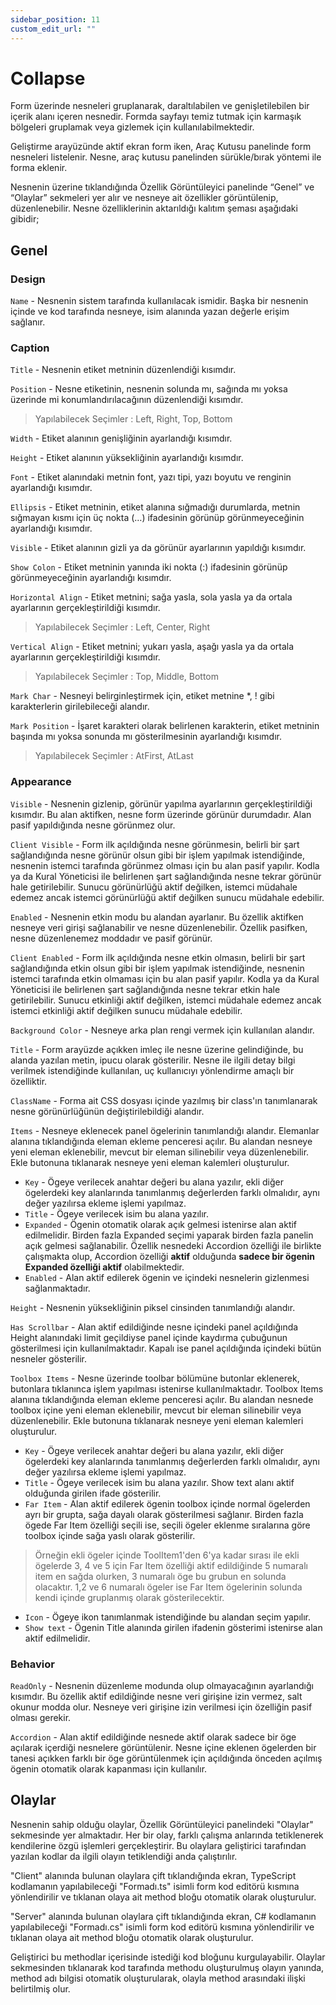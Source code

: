 ```yaml
---
sidebar_position: 11
custom_edit_url: ""
---
```


# Collapse

Form üzerinde nesneleri gruplanarak, daraltılabilen ve genişletilebilen bir içerik alanı içeren nesnedir. Formda sayfayı temiz tutmak için karmaşık bölgeleri gruplamak veya gizlemek için kullanılabilmektedir.

Geliştirme arayüzünde aktif ekran form iken, Araç Kutusu panelinde form nesneleri listelenir. Nesne, araç kutusu panelinden sürükle/bırak yöntemi ile forma eklenir.

Nesnenin üzerine tıklandığında Özellik Görüntüleyici panelinde “Genel” ve “Olaylar” sekmeleri yer alır ve nesneye ait özellikler görüntülenip, düzenlenebilir. Nesne özelliklerinin aktarıldığı kalıtım şeması aşağıdaki gibidir;

## Genel

### Design

`Name` - Nesnenin sistem tarafında kullanılacak ismidir. Başka bir nesnenin içinde ve kod tarafında nesneye, isim alanında yazan değerle erişim sağlanır.

### Caption

`Title` - Nesnenin etiket metninin düzenlendiği kısımdır.

`Position` - Nesne etiketinin, nesnenin solunda mı, sağında mı yoksa üzerinde mi konumlandırılacağının düzenlendiği kısımdır.

>Yapılabilecek Seçimler : Left, Right, Top, Bottom

`Width` - Etiket alanının genişliğinin ayarlandığı kısımdır.

`Height` - Etiket alanının yüksekliğinin ayarlandığı kısımdır.

`Font` - Etiket alanındaki metnin font, yazı tipi, yazı boyutu ve renginin ayarlandığı kısımdır.

`Ellipsis` - Etiket metninin, etiket alanına sığmadığı durumlarda, metnin sığmayan kısmı için üç nokta (…) ifadesinin görünüp görünmeyeceğinin ayarlandığı kısımdır.

`Visible` - Etiket alanının gizli ya da görünür ayarlarının yapıldığı kısımdır.

`Show Colon` - Etiket metninin yanında iki nokta (:) ifadesinin görünüp görünmeyeceğinin ayarlandığı kısımdır.

`Horizontal Align` - Etiket metnini; sağa yasla, sola yasla ya da ortala ayarlarının gerçekleştirildiği kısımdır.

>Yapılabilecek Seçimler : Left, Center, Right

`Vertical Align` - Etiket metnini; yukarı yasla, aşağı yasla ya da ortala ayarlarının gerçekleştirildiği kısımdır.

>Yapılabilecek Seçimler : Top, Middle, Bottom

`Mark Char` - Nesneyi belirginleştirmek için, etiket metnine *, ! gibi karakterlerin girilebileceği alandır.

`Mark Position` - İşaret karakteri olarak belirlenen karakterin, etiket metninin başında mı yoksa sonunda mı gösterilmesinin ayarlandığı kısımdır.

>Yapılabilecek Seçimler : AtFirst, AtLast

### Appearance

`Visible` - Nesnenin gizlenip, görünür yapılma ayarlarının gerçekleştirildiği kısımdır. Bu alan aktifken, nesne form üzerinde görünür durumdadır. Alan pasif yapıldığında nesne görünmez olur.

`Client Visible` - Form ilk açıldığında nesne görünmesin, belirli bir şart sağlandığında nesne görünür olsun gibi bir işlem yapılmak istendiğinde, nesnenin istemci tarafında görünmez olması için bu alan pasif yapılır. Kodla ya da Kural Yöneticisi ile belirlenen şart sağlandığında nesne tekrar görünür hale getirilebilir. Sunucu görünürlüğü aktif değilken, istemci müdahale edemez ancak istemci görünürlüğü aktif değilken sunucu müdahale edebilir.

`Enabled` - Nesnenin etkin modu bu alandan ayarlanır. Bu özellik aktifken nesneye veri girişi sağlanabilir ve nesne düzenlenebilir. Özellik pasifken, nesne düzenlenemez moddadır ve pasif görünür.

`Client Enabled` - Form ilk açıldığında nesne etkin olmasın, belirli bir şart sağlandığında etkin olsun gibi bir işlem yapılmak istendiğinde, nesnenin istemci tarafında etkin olmaması için bu alan pasif yapılır. Kodla ya da Kural Yöneticisi ile belirlenen şart sağlandığında nesne tekrar etkin hale getirilebilir. Sunucu etkinliği aktif değilken, istemci müdahale edemez ancak istemci etkinliği aktif değilken sunucu müdahale edebilir.

`Background Color` - Nesneye arka plan rengi vermek için kullanılan alandır.

`Title` - Form arayüzde açıkken imleç ile nesne üzerine gelindiğinde, bu alanda yazılan metin, ipucu olarak gösterilir. Nesne ile ilgili detay bilgi verilmek istendiğinde kullanılan, uç kullanıcıyı yönlendirme amaçlı bir özelliktir.

`ClassName` - Forma ait CSS dosyası içinde yazılmış bir class'ın tanımlanarak nesne görünürlüğünün değiştirilebildiği alandır.

`Items` - Nesneye eklenecek panel ögelerinin tanımlandığı alandır. Elemanlar alanına tıklandığında eleman ekleme penceresi açılır. Bu alandan nesneye yeni eleman eklenebilir, mevcut bir eleman silinebilir veya düzenlenebilir. Ekle butonuna tıklanarak nesneye yeni eleman kalemleri oluşturulur.
  - `Key` - Ögeye verilecek anahtar değeri bu alana yazılır, ekli diğer ögelerdeki key alanlarında tanımlanmış değerlerden farklı olmalıdır, aynı değer yazılırsa ekleme işlemi yapılmaz.
  - `Title` - Ögeye verilecek isim bu alana yazılır.
  - `Expanded` - Ögenin otomatik olarak açık gelmesi istenirse alan aktif edilmelidir. Birden fazla Expanded seçimi yaparak birden fazla panelin açık gelmesi sağlanabilir. Özellik nesnedeki Accordion özelliği ile birlikte çalışmakta olup, Accordion özelliği **aktif** olduğunda **sadece bir ögenin Expanded özelliği aktif** olabilmektedir.
  - `Enabled` - Alan aktif edilerek ögenin ve içindeki nesnelerin gizlenmesi sağlanmaktadır. 

`Height` - Nesnenin yüksekliğinin piksel cinsinden tanımlandığı alandır.

`Has Scrollbar` - Alan aktif edildiğinde nesne içindeki panel açıldığında Height alanındaki limit geçildiyse panel içinde kaydırma çubuğunun gösterilmesi için kullanılmaktadır. Kapalı ise panel açıldığında içindeki bütün nesneler gösterilir.

`Toolbox Items` - Nesne üzerinde toolbar bölümüne butonlar eklenerek, butonlara tıklanınca işlem yapılması istenirse kullanılmaktadır. Toolbox Items alanına tıklandığında eleman ekleme penceresi açılır. Bu alandan nesnede toolbox içine yeni eleman eklenebilir, mevcut bir eleman silinebilir veya düzenlenebilir. Ekle butonuna tıklanarak nesneye yeni eleman kalemleri oluşturulur.
  - `Key` - Ögeye verilecek anahtar değeri bu alana yazılır, ekli diğer ögelerdeki key alanlarında tanımlanmış değerlerden farklı olmalıdır, aynı değer yazılırsa ekleme işlemi yapılmaz.
  - `Title` - Ögeye verilecek isim bu alana yazılır. Show text alanı aktif olduğunda girilen ifade gösterilir.
  - `Far Item` - Alan aktif edilerek ögenin toolbox içinde normal ögelerden ayrı bir grupta, sağa dayalı olarak gösterilmesi sağlanır. Birden fazla ögede Far Item özelliği seçili ise, seçili ögeler eklenme sıralarına göre toolbox içinde sağa yaslı olarak gösterilir.  
  > Örneğin ekli ögeler içinde ToolItem1'den 6'ya kadar sırası ile ekli ögelerde 3, 4 ve 5 için Far Item özelliği aktif edildiğinde 5 numaralı item en sağda olurken, 3 numaralı öge bu grubun en solunda olacaktır. 1,2 ve 6 numaralı ögeler ise Far Item ögelerinin solunda kendi içinde gruplanmış olarak gösterilecektir.
  - `Icon` - Ögeye ikon tanımlanmak istendiğinde bu alandan seçim yapılır.
  - `Show text` - Ögenin Title alanında girilen ifadenin gösterimi istenirse alan aktif edilmelidir.

### Behavior

`ReadOnly` - Nesnenin düzenleme modunda olup olmayacağının ayarlandığı kısımdır. Bu özellik aktif edildiğinde nesne veri girişine izin vermez, salt okunur modda olur. Nesneye veri girişine izin verilmesi için özelliğin pasif olması gerekir.

`Accordion` - Alan aktif edildiğinde nesnede aktif olarak sadece bir öge açılarak içerdiği nesnelere görüntülenir. Nesne içine eklenen ögelerden bir tanesi açıkken farklı bir öge görüntülenmek için açıldığında önceden açılmış ögenin otomatik olarak kapanması için kullanılır.

## Olaylar

Nesnenin sahip olduğu olaylar, Özellik Görüntüleyici panelindeki "Olaylar" sekmesinde yer almaktadır. Her bir olay, farklı çalışma anlarında tetiklenerek kendilerine özgü işlemleri gerçekleştirir. Bu olaylara geliştirici tarafından yazılan kodlar da ilgili olayın tetiklendiği anda çalıştırılır.

"Client" alanında bulunan olaylara çift tıklandığında ekran, TypeScript kodlamanın yapılabileceği "Formadı.ts" isimli form kod editörü kısmına yönlendirilir ve tıklanan olaya ait method bloğu otomatik olarak oluşturulur.

"Server" alanında bulunan olaylara çift tıklandığında ekran, C# kodlamanın yapılabileceği "Formadı.cs" isimli form kod editörü kısmına yönlendirilir ve tıklanan olaya ait method bloğu otomatik olarak oluşturulur.

Geliştirici bu methodlar içerisinde istediği kod bloğunu kurgulayabilir. Olaylar sekmesinden tıklanarak kod tarafında methodu oluşturulmuş olayın yanında, method adı bilgisi otomatik oluşturularak, olayla method arasındaki ilişki belirtilmiş olur.